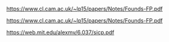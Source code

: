 
https://www.cl.cam.ac.uk/~lp15/papers/Notes/Founds-FP.pdf

https://www.cl.cam.ac.uk/~lp15/papers/Notes/Founds-FP.pdf

https://web.mit.edu/alexmv/6.037/sicp.pdf
